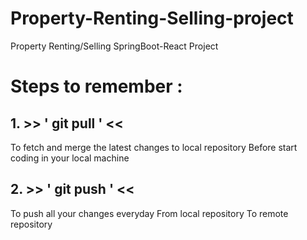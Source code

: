 # Property-Renting-Selling-project
Property Renting/Selling SpringBoot-React Project

# Steps to remember : 

## 1. >>  ' git pull ' <<
To fetch and merge the latest changes to local repository
Before start coding in your local machine

## 2. >>  ' git push ' <<
To push all your changes everyday
From local repository To remote repository
